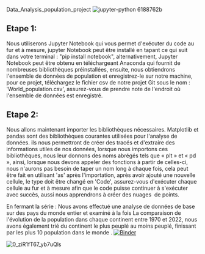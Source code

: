 Data_Analysis_population_project
![jupyter-python 6188762b](https://user-images.githubusercontent.com/120089441/210604016-3df7e0ef-89a3-4301-ade1-cef6b740c554.png)
## Etape 1:

<p>Nous utiliserons Jupyter Notebook qui vous permet d'exécuter du code au fur et à mesure,
jupyter Notebook peut être installé en tapant ce qui suit dans votre terminal : "pip install notebook",
alternativement, Jupyter Notebook peut être obtenu en téléchargeant Anaconda qui fournit de nombreuses bibliothèques préinstallées,
ensuite, nous obtiendrons l'ensemble de données de population et enregistrez-le sur notre machine,
pour ce projet, téléchargez le fichier csv de notre projet Git sous le nom : 'World_population.csv',
assurez-vous de prendre note de l'endroit où l'ensemble de données est enregistré.</p>

## Etape 2:

Nous allons maintenant importer les bibliothèques nécessaires. Matplotlib et pandas sont des bibliothèques courantes utilisées pour l'analyse de données.
ils nous permettront de créer des tracés et d'extraire des informations utiles de nos données,
lorsque nous importons ces bibliothèques, nous leur donnons des noms abrégés tels que « plt » et « pd »,
ainsi, lorsque nous devons appeler des fonctions à partir de celles-ci, nous n'aurons pas besoin de taper un nom long à chaque fois,
cela peut être fait en utilisant 'as' après l'importation,
après avoir ajouté une nouvelle cellule, le type doit être changé en 'Code',
assurez-vous d'exécuter chaque cellule au fur et à mesure afin que le code puisse continuer à s'exécuter avec succès,
aussi nous apprendrons à créer des nuages ​​ de points.

En fermant la série :
Nous avons effectué une analyse de données de base sur des pays du monde entier 
et examiné à la fois La comparaison de l'évolution de la population dans chaque continent entre 1970 et 2022,
nous avons également trié du continent le plus peuplé au moins peuplé,
finissant par les plus 10 population dans le monde . 
[![Binder](https://mybinder.org/badge_logo.svg)](https://mybinder.org/v2/gh/Jawher-Mehrez/Data_A_Population/main)

![0_ziR1fT67_yb7uQls](https://user-images.githubusercontent.com/120089441/210609334-c7674391-66c0-4eb3-b683-664cbc5571fe.jpeg)




